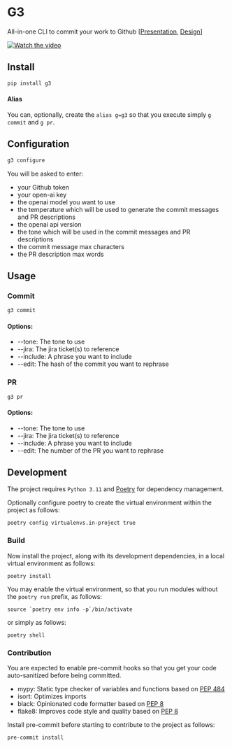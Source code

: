# G3
All-in-one CLI to commit your work to Github [[Presentation](https://docs.google.com/presentation/d/1BZN4cfeGYR9U4UjXF6wH_-x9l8DwGOgJRZr7UDKXiMQ/), [Design](https://docs.google.com/document/d/1b3SkLVnrB_P-lYsD2Kv-fO-oUHciovQbTQbKsNswHtA)]

[![Watch the video](docs/g.png)](https://youtu.be/dTKCxIoPC54)

## Install
```bash
pip install g3
```

#### Alias

You can, optionally, create the `alias g=g3` so that you execute simply `g commit` and `g pr`.

## Configuration

```bash
g3 configure
```

You will be asked to enter:
- your Github token 
- your open-ai key
- the openai model you want to use
- the temperature which will be used to generate the commit messages and PR descriptions
- the openai api version
- the tone which will be used in the commit messages and PR descriptions
- the commit message max characters
- the PR description max words


## Usage

### Commit

```bash
g3 commit
```

#### Options:
- --tone: The tone to use
- --jira: The jira ticket(s) to reference
- --include: A phrase you want to include
- --edit: The hash of the commit you want to rephrase

### PR

```bash
g3 pr
```

#### Options:
- --tone: The tone to use
- --jira: The jira ticket(s) to reference
- --include: A phrase you want to include
- --edit: The number of the PR you want to rephrase

## Development

The project requires `Python 3.11` and [Poetry](https://python-poetry.org/docs/#installation) for dependency management. 

Optionally configure poetry to create the virtual environment within the project as follows:
```shell script
poetry config virtualenvs.in-project true
```

### Build

Now install the project, along with its development dependencies, in a local virtual environment as follows:

```shell
poetry install
```
You may enable the virtual environment, so that you run modules without the `poetry run` prefix, as follows:
```
source `poetry env info -p`/bin/activate
```
or simply as follows:
```
poetry shell
```

### Contribution

You are expected to enable pre-commit hooks so that you get your code auto-sanitized before being committed.
* mypy:   Static type checker of variables and functions based on [PEP 484](https://peps.python.org/pep-0484/) 
* isort:  Optimizes imports
* black:  Opinionated code formatter based on [PEP 8](https://peps.python.org/pep-0008/) 
* flake8: Improves code style and quality based on [PEP 8](https://peps.python.org/pep-0008/)

Install pre-commit before starting to contribute to the project as follows:
```
pre-commit install
```

